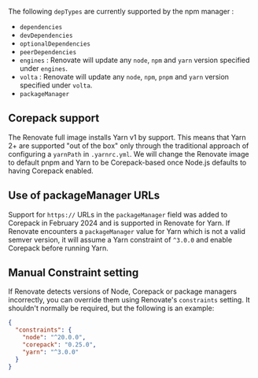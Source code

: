 The following `depTypes` are currently supported by the npm manager :

- `dependencies`
- `devDependencies`
- `optionalDependencies`
- `peerDependencies`
- `engines` : Renovate will update any `node`, `npm` and `yarn` version specified under `engines`.
- `volta` : Renovate will update any `node`, `npm`, `pnpm` and `yarn` version specified under `volta`.
- `packageManager`

## Corepack support

The Renovate full image installs Yarn v1 by support.
This means that Yarn 2+ are supported "out of the box" only through the traditional approach of configuring a `yarnPath` in `.yarnrc.yml`.
We will change the Renovate image to default pnpm and Yarn to be Corepack-based once Node.js defaults to having Corepack enabled.

## Use of packageManager URLs

Support for `https://` URLs in the `packageManager` field was added to Corepack in February 2024 and is supported in Renovate for Yarn.
If Renovate encounters a `packageManager` value for Yarn which is not a valid semver version, it will assume a Yarn constraint of `^3.0.0` and enable Corepack before running Yarn.

## Manual Constraint setting

If Renovate detects versions of Node, Corepack or package managers incorrectly, you can override them using Renovate's `constraints` setting.
It shouldn't normally be required, but the following is an example:

```json title="Example Yarn constraints override"
{
  "constraints": {
    "node": "^20.0.0",
    "corepack": "0.25.0",
    "yarn": "^3.0.0"
  }
}
```
